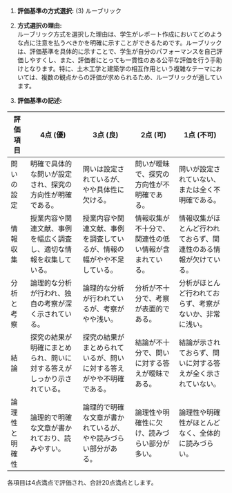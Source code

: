 1. **評価基準の方式選択:** (3) ルーブリック

2. **方式選択の理由:**  
ルーブリック方式を選択した理由は、学生がレポート作成においてどのような点に注意を払うべきかを明確に示すことができるためです。ルーブリックは、評価基準を具体的に示すことで、学生が自分のパフォーマンスを自己評価しやすくし、また、評価者にとっても一貫性のある公平な評価を行う手助けとなります。特に、土木工学と建築学の相互作用という複雑なテーマにおいては、複数の観点からの評価が求められるため、ルーブリックが適しています。

3. **評価基準の記述:**

| 評価項目          | 4点 (優)                                                                 | 3点 (良)                                                               | 2点 (可)                                                               | 1点 (不可)                                                             |
|-------------------|---------------------------------------------------------------------------|------------------------------------------------------------------------|------------------------------------------------------------------------|------------------------------------------------------------------------|
| 問いの設定        | 明確で具体的な問いが設定され、探究の方向性が明確である。                   | 問いは設定されているが、やや具体性に欠ける。                           | 問いが曖昧で、探究の方向性が不明確である。                             | 問いが設定されていない、または全く不明確である。                       |
| 情報収集          | 授業内容や関連文献、事例を幅広く調査し、適切な情報を収集している。         | 授業内容や関連文献、事例を調査しているが、情報の幅がやや不足している。 | 情報収集が不十分で、関連性の低い情報が含まれている。                   | 情報収集がほとんど行われておらず、関連性のある情報が欠けている。       |
| 分析と考察        | 論理的な分析が行われ、独自の考察が深く示されている。                       | 論理的な分析が行われているが、考察がやや浅い。                         | 分析が不十分で、考察が表面的である。                                   | 分析がほとんど行われておらず、考察がないか、非常に浅い。               |
| 結論              | 探究の結果が明確にまとめられ、問いに対する答えがしっかり示されている。     | 探究の結果がまとめられているが、問いに対する答えがやや不明確である。   | 結論が不十分で、問いに対する答えが曖昧である。                         | 結論が示されておらず、問いに対する答えが全く示されていない。           |
| 論理性と明確性    | 論理的で明確な文章が書かれており、読みやすい。                             | 論理的で明確な文章が書かれているが、やや読みづらい部分がある。         | 論理性や明確性に欠け、読みづらい部分が多い。                           | 論理性や明確性がほとんどなく、全体的に読みづらい。                     |

各項目は4点満点で評価され、合計20点満点とします。